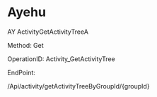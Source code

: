 #     Ayehu


AY ActivityGetActivityTreeA

Method: Get

OperationID: Activity_GetActivityTree

EndPoint:

/Api/activity/getActivityTreeByGroupId/{groupId}
